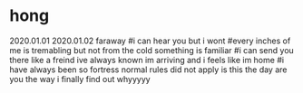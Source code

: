 # hong
2020.01.01
2020.01.02 faraway
#i can hear you
but i wont
#every inches of me is tremabling
but not from the cold
something is familiar
#i can send you there
like a freind ive always known
im arriving
and i feels like im home
#i have always been so fortress
normal rules did not apply
is this the day
are you the way
i finally find out whyyyyy
